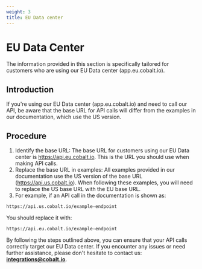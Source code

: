 ```yaml
---
weight: 3
title: EU Data center
---
```


<!-- markdown-link-check-disable -->

# EU Data Center

<aside class="notice">
The information provided in this section is specifically tailored for customers who are using our EU Data center (app.eu.cobalt.io).
</aside>

## Introduction

If you're using our EU Data center (app.eu.cobalt.io) and need to call our API, be aware that the base URL for API calls will differ from the examples in our documentation, which use the US version.

## Procedure

1. Identify the base URL: The base URL for customers using our EU Data center is https://api.eu.cobalt.io. This is the URL you should use when making API calls.
2. Replace the base URL in examples: All examples provided in our documentation use the US version of the base URL (https://api.us.cobalt.io). When following these examples, you will need to replace the US base URL with the EU base URL.
3. For example, if an API call in the documentation is shown as:

```https://api.us.cobalt.io/example-endpoint```

You should replace it with:

```https://api.eu.cobalt.io/example-endpoint```

By following the steps outlined above, you can ensure that your API calls correctly target our EU Data center. If you encounter any issues or need further assistance, please don't hesitate to contact us: <strong>[integrations@cobalt.io](mailto:integrations@cobalt.io)</strong>.

<!-- markdown-link-check-enable -->
